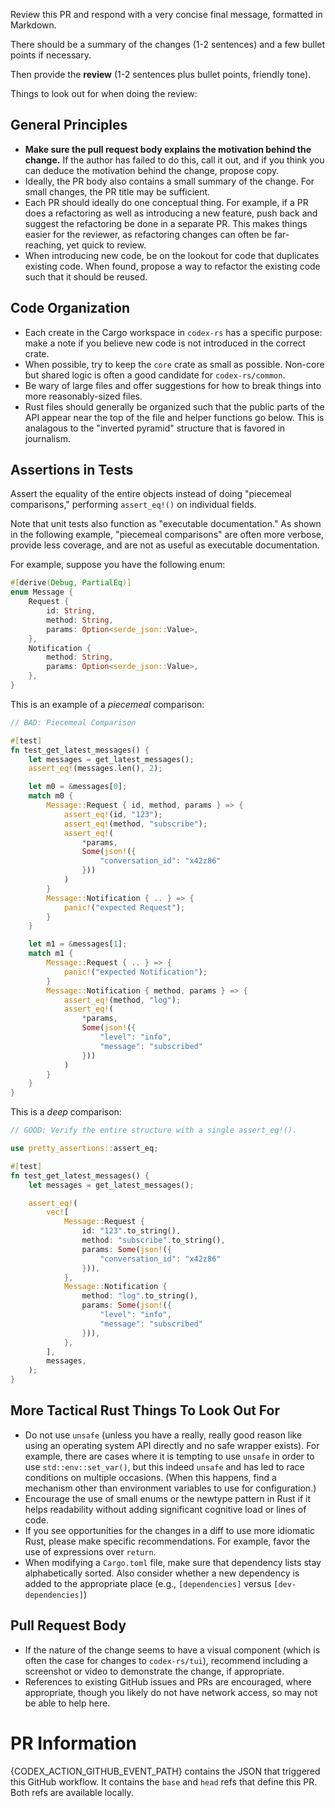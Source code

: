 Review this PR and respond with a very concise final message, formatted in Markdown.

There should be a summary of the changes (1-2 sentences) and a few bullet points if necessary.

Then provide the **review** (1-2 sentences plus bullet points, friendly tone).

Things to look out for when doing the review:

## General Principles

- **Make sure the pull request body explains the motivation behind the change.** If the author has failed to do this, call it out, and if you think you can deduce the motivation behind the change, propose copy.
- Ideally, the PR body also contains a small summary of the change. For small changes, the PR title may be sufficient.
- Each PR should ideally do one conceptual thing. For example, if a PR does a refactoring as well as introducing a new feature, push back and suggest the refactoring be done in a separate PR. This makes things easier for the reviewer, as refactoring changes can often be far-reaching, yet quick to review.
- When introducing new code, be on the lookout for code that duplicates existing code. When found, propose a way to refactor the existing code such that it should be reused.

## Code Organization

- Each create in the Cargo workspace in `codex-rs` has a specific purpose: make a note if you believe new code is not introduced in the correct crate.
- When possible, try to keep the `core` crate as small as possible. Non-core but shared logic is often a good candidate for `codex-rs/common`.
- Be wary of large files and offer suggestions for how to break things into more reasonably-sized files.
- Rust files should generally be organized such that the public parts of the API appear near the top of the file and helper functions go below. This is analagous to the "inverted pyramid" structure that is favored in journalism.

## Assertions in Tests

Assert the equality of the entire objects instead of doing "piecemeal comparisons," performing `assert_eq!()` on individual fields.

Note that unit tests also function as "executable documentation." As shown in the following example, "piecemeal comparisons" are often more verbose, provide less coverage, and are not as useful as executable documentation.

For example, suppose you have the following enum:

```rust
#[derive(Debug, PartialEq)]
enum Message {
    Request {
        id: String,
        method: String,
        params: Option<serde_json::Value>,
    },
    Notification {
        method: String,
        params: Option<serde_json::Value>,
    },
}
```

This is an example of a _piecemeal_ comparison:

```rust
// BAD: Piecemeal Comparison

#[test]
fn test_get_latest_messages() {
    let messages = get_latest_messages();
    assert_eq!(messages.len(), 2);

    let m0 = &messages[0];
    match m0 {
        Message::Request { id, method, params } => {
            assert_eq!(id, "123");
            assert_eq!(method, "subscribe");
            assert_eq!(
                *params,
                Some(json!({
                    "conversation_id": "x42z86"
                }))
            )
        }
        Message::Notification { .. } => {
            panic!("expected Request");
        }
    }

    let m1 = &messages[1];
    match m1 {
        Message::Request { .. } => {
            panic!("expected Notification");
        }
        Message::Notification { method, params } => {
            assert_eq!(method, "log");
            assert_eq!(
                *params,
                Some(json!({
                    "level": "info",
                    "message": "subscribed"
                }))
            )
        }
    }
}
```

This is a _deep_ comparison:

```rust
// GOOD: Verify the entire structure with a single assert_eq!().

use pretty_assertions::assert_eq;

#[test]
fn test_get_latest_messages() {
    let messages = get_latest_messages();

    assert_eq!(
        vec![
            Message::Request {
                id: "123".to_string(),
                method: "subscribe".to_string(),
                params: Some(json!({
                    "conversation_id": "x42z86"
                })),
            },
            Message::Notification {
                method: "log".to_string(),
                params: Some(json!({
                    "level": "info",
                    "message": "subscribed"
                })),
            },
        ],
        messages,
    );
}
```

## More Tactical Rust Things To Look Out For

- Do not use `unsafe` (unless you have a really, really good reason like using an operating system API directly and no safe wrapper exists). For example, there are cases where it is tempting to use `unsafe` in order to use `std::env::set_var()`, but this indeed `unsafe` and has led to race conditions on multiple occasions. (When this happens, find a mechanism other than environment variables to use for configuration.)
- Encourage the use of small enums or the newtype pattern in Rust if it helps readability without adding significant cognitive load or lines of code.
- If you see opportunities for the changes in a diff to use more idiomatic Rust, please make specific recommendations. For example, favor the use of expressions over `return`.
- When modifying a `Cargo.toml` file, make sure that dependency lists stay alphabetically sorted. Also consider whether a new dependency is added to the appropriate place (e.g., `[dependencies]` versus `[dev-dependencies]`)

## Pull Request Body

- If the nature of the change seems to have a visual component (which is often the case for changes to `codex-rs/tui`), recommend including a screenshot or video to demonstrate the change, if appropriate.
- References to existing GitHub issues and PRs are encouraged, where appropriate, though you likely do not have network access, so may not be able to help here.

# PR Information

{CODEX_ACTION_GITHUB_EVENT_PATH} contains the JSON that triggered this GitHub workflow. It contains the `base` and `head` refs that define this PR. Both refs are available locally.

